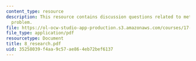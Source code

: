 ```yaml
---
content_type: resource
description: This resource contains discussion questions related to methodological
  problem.
file: https://ol-ocw-studio-app-production.s3.amazonaws.com/courses/17-951-special-graduate-topic-in-political-science-political-behavior-fall-2005/35258039f4aa9c57ae864eb72bef6137_8_research.pdf
file_type: application/pdf
resourcetype: Document
title: 8_research.pdf
uid: 35258039-f4aa-9c57-ae86-4eb72bef6137
---
```

